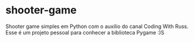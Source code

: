 # shooter-game
Shooter game simples em Python com o auxilio do canal Coding With Russ. Esse é um projeto pessoal para conhecer a biblioteca Pygame :)S
